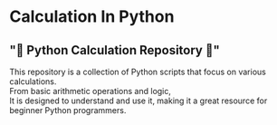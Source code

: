<html>  
 <head>  
<h1>Calculation In Python</h1>    
   <body><h2>"🐍 Python Calculation Repository 🧮"</h2>
This repository is a collection of Python scripts that focus on various calculations. </br>From basic arithmetic operations and logic, </br>It is designed to understand and use it, making it a great resource for beginner Python programmers.  
   </body>
   </head>
